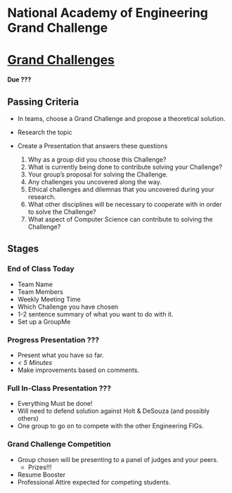 # National Academy of Engineering Grand Challenge

# [Grand Challenges](http://www.engineeringchallenges.org/)

**Due ???**

## Passing Criteria

- In teams, choose a Grand Challenge and propose a theoretical solution.

- Research the topic

- Create a Presentation that answers these questions
    1. Why as a group did you choose this Challenge?
    2. What is currently being done to contribute solving your Challenge?
    3. Your group’s proposal for solving the Challenge.
    4. Any challenges you uncovered along the way.
    5. Ethical challenges and dilemnas that you uncovered during your research.
    6. What other disciplines will be necessary to cooperate with in order to solve the Challenge?
    7. What aspect of Computer Science can contribute to solving the Challenge?

## Stages 

### End of Class Today

- Team Name
- Team Members
- Weekly Meeting Time
- Which Challenge you have chosen
- 1-2 sentence summary of what you want to do with it.
- Set up a GroupMe

### Progress Presentation ???

  - Present what you have so far.
  - *< 5 Minutes*
  - Make improvements based on comments.

### Full In-Class Presentation ???

- Everything Must be done!
- Will need to defend solution against Holt & DeSouza (and possibly others)
- One group to go on to compete with the other Engineering FIGs.

### Grand Challenge Competition

- Group chosen will be presenting to a panel of judges and your peers.
    - Prizes!!!
- Resume Booster
- Professional Attire expected for competing students.
